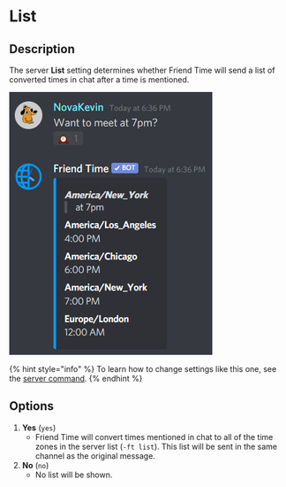 # List

## Description

The server **List** setting determines whether Friend Time will send a list of converted times in chat after a time is mentioned.

![](../../.gitbook/assets/image%20%2861%29%20%281%29.png)

{% hint style="info" %}
To learn how to change settings like this one, see the [server command](../../commands/admin-commands/server.md).
{% endhint %}

## **Options**

1. **Yes** \(`yes`\)
   *  Friend Time will convert times mentioned in chat to all of the time zones in the server list \(`-ft list`\). This list will be sent in the same channel as the original message.
2. **No** \(`no`\)
   * No list will be shown.

